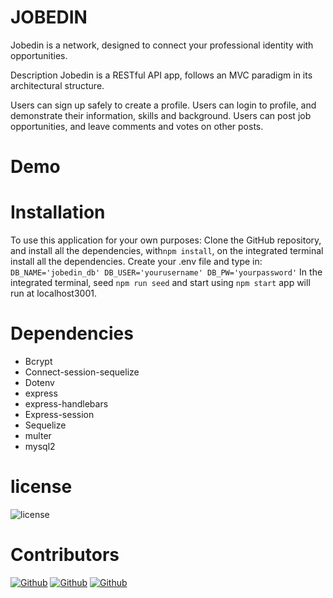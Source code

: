 # JOBEDIN
Jobedin is a network, designed  to connect your professional identity with opportunities.

Description
Jobedin is a RESTful API app, follows an MVC paradigm in its architectural structure.

Users can sign up safely to create a profile.
Users can login to profile, and demonstrate their information, skills and background.
Users can post  job opportunities, and leave comments and votes on other posts.


# Demo

# Installation
To use this application for your own purposes: Clone the GitHub repository, and install all the dependencies, with```npm install```, on the integrated terminal install all the dependencies.
Create your .env file and type in: ``` DB_NAME='jobedin_db' DB_USER='yourusername' DB_PW='yourpassword' ```
In the integrated terminal, seed ```npm run seed``` and start using ```npm start``` app will run at localhost3001.

# Dependencies
- Bcrypt
- Connect-session-sequelize
- Dotenv
- express
- express-handlebars
- Express-session
- Sequelize
- multer
- mysql2

# license
![license](https://img.shields.io/badge/License-MIT-blue)

# Contributors
[![Github](https://img.shields.io/badge/Github-Torabis-52A55D.svg)](https://github.com/Torabis)
[![Github](https://img.shields.io/badge/Github-rongbangye-52A55D.svg)](https://github.com/rongbangye)
[![Github](https://img.shields.io/badge/Github-solomonmeresa-52A55D.svg)](https://github.com/solomonmeresa)

<!-- MySQL Schema:

users
 - id *
 - email *
 - username *
 - password *
 - profile_pic *
 - type *


job_posts
- id *
- title *
- description *
- post_url *
- keywords * 
- user_id *
- created_at
- updated_at


comments
- id *
- comment_text *
- user_id *
- post_id *
- created_at
- updated_at

likes
- id
- user_id
- post_id

profile
- id *
- skills *
- education *
- experience *
- user_id -->
